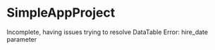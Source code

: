 # SimpleAppProject
Incomplete, having issues trying to resolve DataTable Error: hire_date parameter
